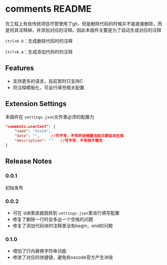 # comments README

在工程上有些传统项目尽管使用了git，但是删除代码的时候并不是直接删除，而是将其注释掉，并添加对应的注释。因此本插件主要是为了自动生成对应的注释

`Ctrl+K D`：生成删除代码时的注释

`Ctrl+K A`：生成添加代码时的注释

## Features

* 支持更多的语言，目前暂时只支持C
* 将注释模板化，可自行填充相关配置

## Extension Settings

本插件在 `settings.json`文件里必须的配置为

```json
"comments.userConf": {
    "name": "testA",
    "date": "",		//可不写，不写的话根据当前日期自动生成
    "description": ""	//可不写，不写则不填充
}
```

## Release Notes

### 0.0.1

初始发布

### 0.0.2

* 可在 `设置`里直接跳转到 `settings.json`里进行填写配置
* 修复了删除一行时会多出一个空格的问题
* 修复了添加代码块时注释里没有begin，end的问题

### 0.1.0

* 增加了行内替换字符串功能
* 修改了对应的快捷键，避免和vscode官方产生冲突
